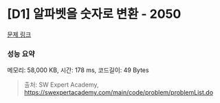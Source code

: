 # [D1] 알파벳을 숫자로 변환 - 2050 

[문제 링크](https://swexpertacademy.com/main/code/problem/problemDetail.do?contestProbId=AV5QLGxKAzQDFAUq) 

### 성능 요약

메모리: 58,000 KB, 시간: 178 ms, 코드길이: 49 Bytes



> 출처: SW Expert Academy, https://swexpertacademy.com/main/code/problem/problemList.do